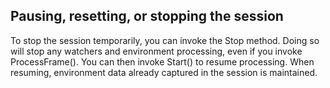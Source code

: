 ## Pausing, resetting, or stopping the session

To stop the session temporarily, you can invoke the Stop method. Doing so will stop any watchers and environment processing, even if you invoke ProcessFrame(). You can then invoke Start() to resume processing. When resuming, environment data already captured in the session is maintained.
